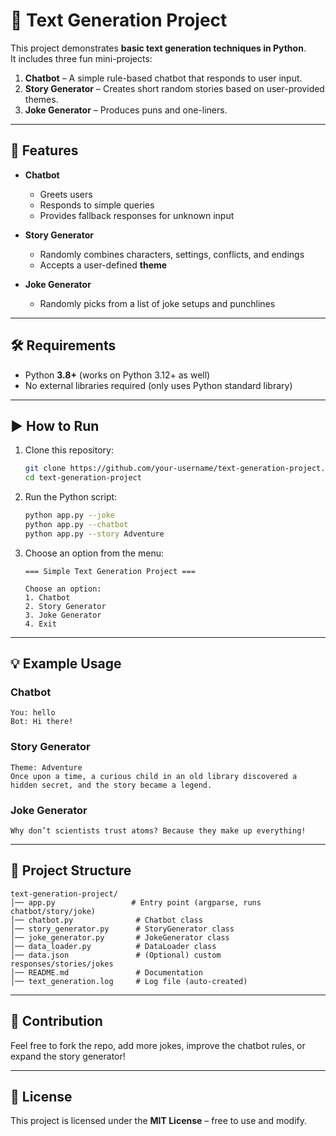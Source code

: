 # 📝 Text Generation Project

This project demonstrates **basic text generation techniques in Python**.  
It includes three fun mini-projects:
1. **Chatbot** – A simple rule-based chatbot that responds to user input.
2. **Story Generator** – Creates short random stories based on user-provided themes.
3. **Joke Generator** – Produces puns and one-liners.

---

## 🚀 Features
- **Chatbot**
  - Greets users
  - Responds to simple queries
  - Provides fallback responses for unknown input

- **Story Generator**
  - Randomly combines characters, settings, conflicts, and endings
  - Accepts a user-defined **theme**

- **Joke Generator**
  - Randomly picks from a list of joke setups and punchlines

---

## 🛠 Requirements
- Python **3.8+** (works on Python 3.12+ as well)
- No external libraries required (only uses Python standard library)

---

## ▶️ How to Run

1. Clone this repository:
   ```bash
   git clone https://github.com/your-username/text-generation-project.git
   cd text-generation-project
   ```

2. Run the Python script:
   ```bash
   python app.py --joke
   python app.py --chatbot
   python app.py --story Adventure
   
   ```

3. Choose an option from the menu:
   ```
   === Simple Text Generation Project ===

   Choose an option:
   1. Chatbot
   2. Story Generator
   3. Joke Generator
   4. Exit
   ```

---

## 💡 Example Usage

### Chatbot
```
You: hello
Bot: Hi there!
```

### Story Generator
```
Theme: Adventure
Once upon a time, a curious child in an old library discovered a hidden secret, and the story became a legend.
```

### Joke Generator
```
Why don’t scientists trust atoms? Because they make up everything!
```

---

## 📂 Project Structure
```
text-generation-project/
│── app.py                 # Entry point (argparse, runs chatbot/story/joke)
│── chatbot.py              # Chatbot class
│── story_generator.py      # StoryGenerator class
│── joke_generator.py       # JokeGenerator class
│── data_loader.py          # DataLoader class
│── data.json               # (Optional) custom responses/stories/jokes
│── README.md               # Documentation
│── text_generation.log     # Log file (auto-created)

```

---

## 🤝 Contribution
Feel free to fork the repo, add more jokes, improve the chatbot rules, or expand the story generator!

---

## 📜 License
This project is licensed under the **MIT License** – free to use and modify.

